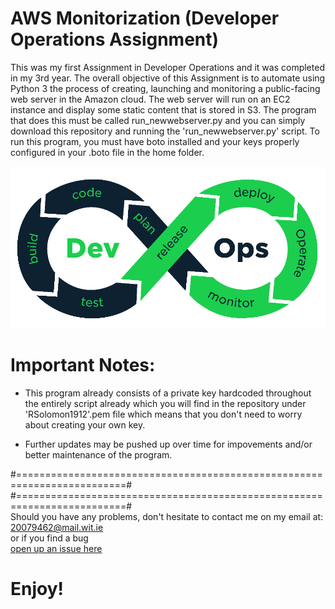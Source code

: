 # AWS Monitorization (Developer Operations Assignment)
This was my first Assignment in Developer Operations and it was completed in my 3rd year. The overall objective of this Assignment is to automate using Python 3 the process of creating, launching and monitoring a public-facing web server in the Amazon cloud. The web
server will run on an EC2 instance and display some static content that is stored in S3. The
program that does this must be called run_newwebserver.py and you can simply download this repository and running the 'run_newwebserver.py'
script. To run this program, you must have boto installed and your keys properly configured in your .boto file in the home folder. 

<img src="IMG/Devops.png" width="900">


# Important Notes:
- This program already consists of a private key hardcoded throughout the entirely script already which you will find in the repository under 'RSolomon1912'.pem file which means that you don't need to worry about creating your own key.

- Further updates may be pushed up over time for impovements and/or better maintenance of the program.








#=========================================================================#
#=========================================================================#
<br> Should you have any problems, don't hesitate to contact me on my email at:</br>
[20079462@mail.wit.ie](mailto:20079462@mail.wit.ie)
<br>or if you find a bug </br>[open up an issue here](https://github.com/EazyRob97/https://github.com/robertsolomon97/Developer-Operations-Assignment_1/issues)


# Enjoy!
